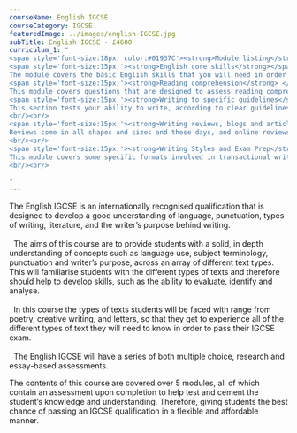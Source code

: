 ```yaml
---
courseName: English IGCSE
courseCategory: IGCSE
featuredImage: ../images/english-IGCSE.jpg
subTitle: English IGCSE - £4600
curriculum_1: "
<span style='font-size:18px; color:#01937C'><strong>Module listing</strong></span><br/><br/>
<span style='font-size:15px;'><strong>English core skills</strong></span> <br/><br/>
The module covers the basic English skills that you will need in order to complete the rest of the course successfully. There are no specific questions on spelling and punctuation in the examination, but you will be expected to punctuate and spell correctly, as well as write good, grammatical English<br/><br/>
<span style='font-size:15px;'><strong>Reading comprehension</strong> </span> <br/><br/>
This module covers questions that are designed to assess reading comprehension (AO1: the ability to read with understanding and select information in an appropriate way from the passages). Questions will be asked on passages which are linked by their theme or subject matter.<br/><br/>
<span style='font-size:15px;'><strong>Writing to specific guidelines</strong> </span><br/><br/>
This section tests your ability to write, according to clear guidelines, in response to material that will appear on the examination paper.
<br/><br/>
<span style='font-size:15px;'><strong>Writing reviews, blogs and articles</strong> </span><br/><br/>
Reviews come in all shapes and sizes and these days, and online reviews can even make or break a business. For the purposes of the exam we will be looking at longer reviews, rather than the short ones found on review sites like Trustpilot.
<br/><br/>
<span style='font-size:15px;'><strong>Writing Styles and Exam Prep</strong> </span><br/><br/>
This module covers some specific formats involved in transactional writing including instructions, reports, letters, reviews, blogs, articles and leaflets.
<br/><br/>

"
---
```

The English IGCSE is an internationally recognised qualification that is designed to develop a good understanding of language, punctuation, types of writing, literature, and the writer’s purpose behind writing.
<br/><br/>
  <i class="fas fa-check-circle" style="color:#464660; margin-right:8px"></i>   The aims of this course are to provide students with a solid, in depth understanding of concepts such as language use, subject terminology, punctuation and writer’s purpose, across an array of different text types. This will familiarise students with the different types of texts and therefore should help to develop skills, such as the ability to evaluate, identify and analyse.
  <br/><br/>
  <i class="fas fa-check-circle" style="color:#464660; margin-right:8px"></i>   In this course the types of texts students will be faced with range from poetry, creative writing, and letters, so that they get to experience all of the different types of text they will need to know in order to pass their IGCSE exam.
  <br/><br/>
  <i class="fas fa-check-circle" style="color:#464660; margin-right:8px"></i>  The English IGCSE will have a series of both multiple choice, research and essay-based assessments.

The contents of this course are covered over 5 modules, all of which contain an assessment upon completion to help test and cement the student’s knowledge and understanding. Therefore, giving students the best chance of passing an IGCSE qualification in a flexible and affordable manner.